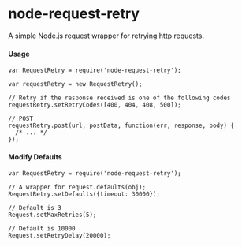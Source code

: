# node-request-retry

A simple Node.js request wrapper for retrying http requests.

#### Usage
```
var RequestRetry = require('node-request-retry');

var requestRetry = new RequestRetry();

// Retry if the response received is one of the following codes
requestRetry.setRetryCodes([400, 404, 408, 500]);

// POST
requestRetry.post(url, postData, function(err, response, body) {
  /* ... */
});
```

#### Modify Defaults
```
var RequestRetry = require('node-request-retry');

// A wrapper for request.defaults(obj);
RequestRetry.setDefaults({timeout: 30000});

// Default is 3
Request.setMaxRetries(5);

// Default is 10000
Request.setRetryDelay(20000);
```
